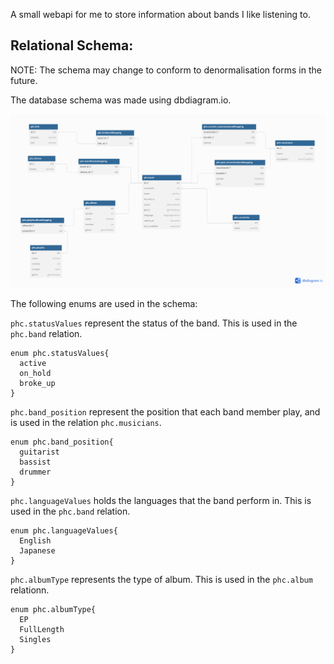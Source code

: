 A small webapi for me to store information about bands I like listening to.

## Relational Schema:

NOTE: The schema may change to conform to denormalisation forms in the future.

The database schema was made using dbdiagram.io.

![alt text](./assets/posthardcore2.0.png)

The following enums are used in the schema:

```phc.statusValues``` represent the status of the band. This is used in the ```phc.band``` relation.

```
enum phc.statusValues{
  active
  on_hold
  broke_up
}
```

```phc.band_position``` represent the position that each band member play, and is used in the relation ```phc.musicians```.

```
enum phc.band_position{
  guitarist
  bassist
  drummer
}
```

```phc.languageValues``` holds the languages that the band perform in. This is used in the ```phc.band``` relation.

```
enum phc.languageValues{
  English
  Japanese
}
```

```phc.albumType``` represents the type of album. This is used in the ```phc.album``` relationn.

```
enum phc.albumType{
  EP
  FullLength
  Singles
}
```
